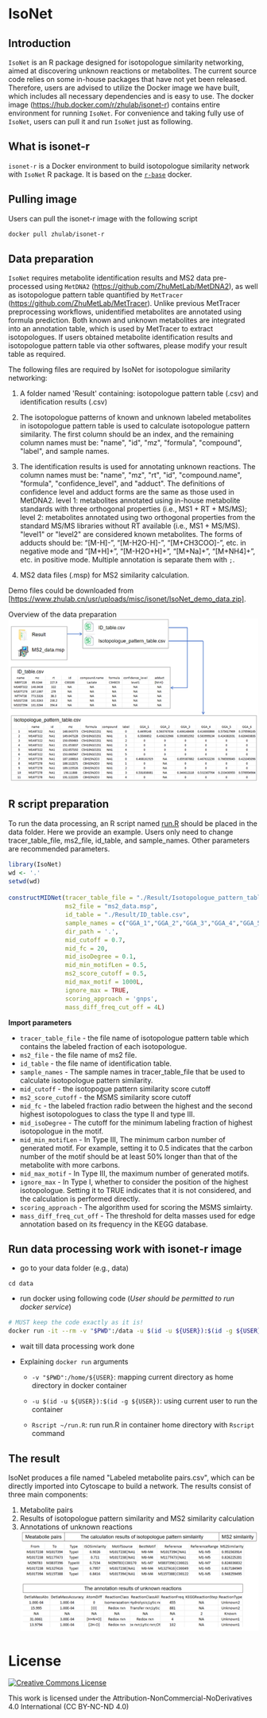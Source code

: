 # IsoNet

## Introduction
`IsoNet` is an R package designed for isotopologue similarity networking, aimed at discovering unknown reactions or metabolites. The current source code relies on some in-house packages that have not yet been released. Therefore, users are advised to utilize the Docker image we have built, which includes all necessary dependencies and is easy to use.
The docker image (https://hub.docker.com/r/zhulab/isonet-r) contains entire environment for running `IsoNet`. For convenience and taking fully use of `IsoNet`, users can pull it and run `IsoNet` just as following.

## What is isonet-r

`isonet-r` is a Docker environment to build isotopologue similarity network with `IsoNet` R package. It is based on the [`r-base`](https://hub.docker.com/_/r-base/) docker.

## Pulling image

Users can pull the isonet-r image with the following script

```bash
docker pull zhulab/isonet-r
```

## Data preparation

`IsoNet` requires metabolite identification results and MS2 data pre-processed using `MetDNA2` (https://github.com/ZhuMetLab/MetDNA2), as well as isotopologue pattern table quantified by `MetTracer` (https://github.com/ZhuMetLab/MetTracer). Unlike previous MetTracer preprocessing workflows, unidentified metabolites are annotated using formula prediction. Both known and unknown metabolites are integrated into an annotation table, which is used by MetTracer to extract isotopologues. If users obtained metabolite identification results and isotopologue pattern table via other softwares, please modify your result table as required.

The following files are required by IsoNet for isotopologue similarity networking:
1. A folder named 'Result' containing: isotopologue pattern table (.csv) and identification results (.csv) 

2. The isotopologue patterns of known and unknown labeled metabolites in isotopologue pattern table is used to calculate isotopologue pattern similarity. The first column should be an index, and the remaining column names must be: "name", "id", "mz", "formula", "compound", "label", and sample names.

3. The identification results is used for annotating unknown reactions. The column names must be: "name", "mz", "rt", "id", "compound.name", "formula", "confidence_level", and "adduct". The definitions of confidence level and adduct forms are the same as those used in MetDNA2. level 1: metabolites annotated using in-house metabolite standards with three orthogonal properties (i.e., MS1 + RT + MS/MS); level 2: metabolites annotated using two orthogonal properties from the standard MS/MS libraries without RT available (i.e., MS1 + MS/MS). "level1" or "level2" are considered known metabolites. The forms of adducts should be: “[M-H]-”, “[M-H2O-H]-”, “[M+CH3COO]-”, etc. in negative mode and “[M+H]+”, “[M-H2O+H]+”, “[M+Na]+”, “[M+NH4]+”, etc. in positive mode. Multiple annotation is separate them with `;`.

4. MS2 data files (.msp) for MS2 similarity calculation.

Demo files could be downloaded from [https://www.zhulab.cn/usr/uploads/misc/isonet/IsoNet_demo_data.zip].

Overview of the data preparation
![Data preparation](imgs/Picture1.png)

## R script preparation
To run the data processing, an R script named [run.R](extra/run.R) should be placed in the data folder.
Here we provide an example. Users only need to change tracer_table_file,  ms2_file,  id_table, and sample_names. Other parameters are recommended parameters.
  
```R
library(IsoNet)
wd <- '.'
setwd(wd)

constructMIDNet(tracer_table_file = "./Result/Isotopologue_pattern_table.csv",
                ms2_file = "ms2_data.msp",
                id_table = "./Result/ID_table.csv",
                sample_names = c("GGA_1","GGA_2","GGA_3","GGA_4","GGA_5","GGA_6"),
                dir_path = '.',
                mid_cutoff = 0.7,
                mid_fc = 20,
                mid_isoDegree = 0.1,
                mid_min_motifLen = 0.5,
                ms2_score_cutoff = 0.5,
                mid_max_motif = 1000L,
                ignore_max = TRUE,
                scoring_approach = 'gnps',
                mass_diff_freq_cut_off = 4L)
```

**Import parameters**

- `tracer_table_file` - the file name of isotopologue pattern table which contains the labeled fraction of each isotopologue.
- `ms2_file` - the file name of ms2 file.
- `id_table` - the file name of identification table.
- `sample_names` - The sample names in tracer_table_file that be used to calculate isotopologue pattern similarity.
- `mid_cutoff` - the isotopogue pattern similarity score cutoff
- `ms2_score_cutoff` - the MSMS similarity score cutoff
- `mid_fc` - the labeled fraction radio between the highest and the second highest isotopologues to class the type II and type III.
- `mid_isoDegree` - The cutoff for the minimum labeling fraction of highest isotopologue in the motif.
- `mid_min_motifLen` - In Type III, The minimum carbon number of generated motif. For example, setting it to 0.5 indicates that the carbon number of the motif should be at least 50% longer than that of the metabolite with more carbons.
- `mid_max_motif` - In Type III, the maximum number of generated motifs.
- `ignore_max` - In Type I, whether to consider the position of the highest isotopologue. Setting it to TRUE indicates that it is not considered, and the calculation is performed directly.
- `scoring_approach` - The algorithm used for scoring the MSMS simlairty.
- `mass_diff_freq_cut_off` - The threshold for delta masses used for edge annotation based on its frequency in the KEGG database.


## Run data processing work with isonet-r image

- go to your data folder (e.g., data)

```base
cd data
```

- run docker using following code (*User should be permitted to run docker service*)

```bash
# MUST keep the code exactly as it is!
docker run -it --rm -v "$PWD":/data -u $(id -u ${USER}):$(id -g ${USER}) zhulab/isonet-r Rscript run.R
```

- wait till data processing work done

- Explaining `docker run` arguments
  
  - `-v "$PWD":/home/${USER}`: mapping current directory as home directory in docker container
  
  - `-u $(id -u ${USER}):$(id -g ${USER})`: using current user to run the container
  
  - `Rscript ~/run.R`: run run.R in container home directory with `Rscript`  command

## The result 

IsoNet produces a file named "Labeled metabolite pairs.csv", which can be directly imported into Cytoscape to build a network. The results consist of three main components:
1. Metabolite pairs
2. Results of isotopologue pattern similarity and MS2 similarity calculation
3. Annotations of unknown reactions
![Output illustration](imgs/Picture2.png)



# License
<a rel="license" href="https://creativecommons.org/licenses/by-nc-nd/4.0/"><img alt="Creative Commons License" style="border-width:0" src="https://i.creativecommons.org/l/by-nc-nd/4.0/88x31.png" /></a>
  
  This work is licensed under the Attribution-NonCommercial-NoDerivatives 4.0 International (CC BY-NC-ND 4.0)

